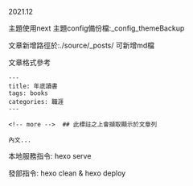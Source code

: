 2021.12

主題使用next
主題config備份檔:_config_themeBackup

文章新增路徑於:./source/_posts/
可新增md檔

文章格式參考
```
---
title: 年底讀書
tags: books
categories: 職涯 
---

<!-- more -->  ## 此標註之上會擷取顯示於文章列

內文...

```

本地服務指令:
hexo serve

發部指令:
hexo clean & hexo deploy